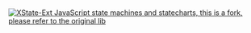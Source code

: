 <p align="center">
  
  <a href="https://xstate.js.org"><br />
  <img src="https://i.imgur.com/CiFVvA1.png" alt="XState-Ext" />
  <span>JavaScript state machines and statecharts, this is a fork,  please refer to the original lib</span>
  <br />
  <br />
  </a>
</p>
